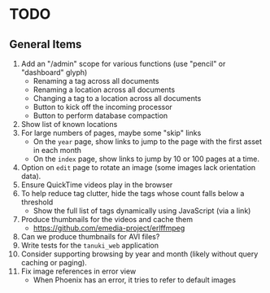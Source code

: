# TODO

## General Items

1. Add an "/admin" scope for various functions (use "pencil" or "dashboard" glyph)
    - Renaming a tag across all documents
    - Renaming a location across all documents
    - Changing a tag to a location across all documents
    - Button to kick off the incoming processor
    - Button to perform database compaction
1. Show list of known locations
1. For large numbers of pages, maybe some "skip" links
    - On the `year` page, show links to jump to the page with the first asset in each month
    - On the `index` page, show links to jump by 10 or 100 pages at a time.
1. Option on `edit` page to rotate an image (some images lack orientation data).
1. Ensure QuickTime videos play in the browser
1. To help reduce tag clutter, hide the tags whose count falls below a threshold
    - Show the full list of tags dynamically using JavaScript (via a link)
1. Produce thumbnails for the videos and cache them
    - https://github.com/emedia-project/erlffmpeg
1. Can we produce thumbnails for AVI files?
1. Write tests for the `tanuki_web` application
1. Consider supporting browsing by year and month (likely without query caching or paging).
1. Fix image references in error view
    - When Phoenix has an error, it tries to refer to default images
